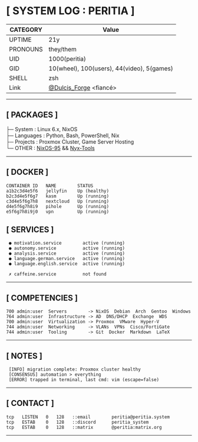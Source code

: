 # [ SYSTEM LOG : PERITIA ]

| CATEGORY  | Value                                   |
|-----------|-----------------------------------------|
| UPTIME    | 21y                                     |
| PRONOUNS  | they/them                               |
| UID       | 1000(peritia)                           |
| GID       | 10(wheel), 100(users), 44(video), 5(games) |
| SHELL     | zsh                                     |
| Link      | [@Dulcis_Forge](https://github.com/DulcisForge) <fiancé> |    

---

## [ PACKAGES ]

 ├─ System      : Linux 6.x, NixOS  
 ├─ Languages   : Python, Bash, PowerShell, Nix  
 ├─ Projects    : Proxmox Cluster, Game Server Hosting  
 └─ OTHER       : [NixOS-95](https://github.com/Peritia-System/NixOS-95) && [Nyx-Tools](https://github.com/Peritia-System/Nyx-Tools)  

---

## [ DOCKER ]
```docker
CONTAINER ID   NAME        STATUS
a1b2c3d4e5f6   jellyfin    Up (healthy)  
b2c3d4e5f6g7   kasm        Up (running)  
c3d4e5f6g7h8   nextcloud   Up (running)  
d4e5f6g7h8i9   pihole      Up (running)  
e5f6g7h8i9j0   vpn         Up (running)  
```

## [ SERVICES ]
```systemD
 ● motivation.service        active (running)  
 ● autonomy.service          active (running)  
 ● analysis.service          active (running)  
 ● language.german.service   active (running)  
 ● language.english.service  active (running)  

 ✗ caffeine.service          not found  
```

---

## [ COMPETENCIES ]
```ls
700 admin:user  Servers        -> NixOS  Debian  Arch  Gentoo  Windows  
764 admin:user  Infrastructure -> AD  DNS/DHCP  Exchange  WDS  
700 admin:user  Virtualization -> Proxmox  VMware  Hyper-V  
744 admin:user  Networking     -> VLANs  VPNs  Cisco/FortiGate  
744 admin:user  Tooling        -> Git  Docker  Markdown  LaTeX  
```

---

## [ NOTES ]
```dmsg
 [INFO] migration complete: Proxmox cluster healthy  
 [CONSENSUS] automation > everything  
 [ERROR] trapped in terminal, last cmd: vim (escape=false)  
```

---

## [ CONTACT ]
```log
tcp   LISTEN   0   128   ::email        peritia@peritia.system  
tcp   ESTAB    0   128   ::discord      peritia_system  
tcp   ESTAB    0   128   ::matrix       @peritia:matrix.org  
```
---


